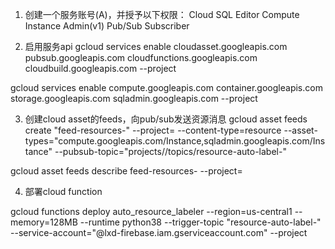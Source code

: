 1. 创建一个服务账号(A)，并授予以下权限：
Cloud SQL Editor
Compute Instance Admin(v1)
Pub/Sub Subscriber

2. 启用服务api
gcloud services enable cloudasset.googleapis.com pubsub.googleapis.com cloudfunctions.googleapis.com cloudbuild.googleapis.com --project <project-id>

gcloud services enable compute.googleapis.com container.googleapis.com storage.googleapis.com sqladmin.googleapis.com --project <project-id>


3. 创建cloud asset的feeds，向pub/sub发送资源消息
gcloud asset feeds create "feed-resources-<project-id>" --project=<project-id> --content-type=resource --asset-types="compute.googleapis.com/Instance,sqladmin.googleapis.com/Instance" --pubsub-topic="projects/<project-id>/topics/resource-auto-label-<project-id>"


gcloud asset feeds describe feed-resources-<project-id> --project=<project-id>


4. 部署cloud function

 gcloud functions deploy auto_resource_labeler --region=us-central1 --memory=128MB --runtime python38 --trigger-topic "resource-auto-label-<project-id>" --service-account="<A>@lxd-firebase.iam.gserviceaccount.com" --project <project-id>